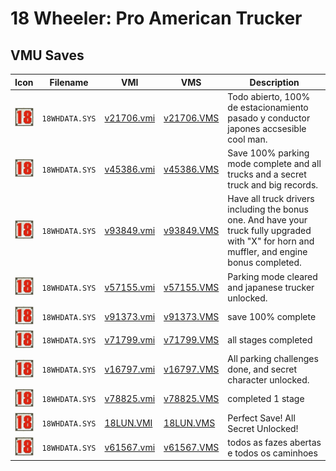 # 18 Wheeler: Pro American Trucker

## VMU Saves

| Icon | Filename | VMI | VMS | Description |
|------|----------|-----|-----|-------------|
| ![18 Wheeler: Pro American Trucker](../icons/18WHDATA.SYS.GIF) | `18WHDATA.SYS` | [v21706.vmi](v21706.vmi) | [v21706.VMS](v21706.VMS) | Todo abierto, 100% de estacionamiento pasado y conductor japones accsesible cool man.  |
| ![18 Wheeler: Pro American Trucker](../icons/18WHDATA.SYS.GIF) | `18WHDATA.SYS` | [v45386.vmi](v45386.vmi) | [v45386.VMS](v45386.VMS) | Save 100% parking mode complete and all trucks and a secret truck and big records.   |
| ![18 Wheeler: Pro American Trucker](../icons/18WHDATA.SYS.GIF) | `18WHDATA.SYS` | [v93849.vmi](v93849.vmi) | [v93849.VMS](v93849.VMS) | Have all truck drivers including the bonus one. And have your truck fully upgraded with "X" for horn and muffler, and engine bonus completed.  |
| ![18 Wheeler: Pro American Trucker](../icons/18WHDATA.SYS.GIF) | `18WHDATA.SYS` | [v57155.vmi](v57155.vmi) | [v57155.VMS](v57155.VMS) | Parking mode cleared and japanese trucker unlocked.  |
| ![18 Wheeler: Pro American Trucker](../icons/18WHDATA.SYS.GIF) | `18WHDATA.SYS` | [v91373.vmi](v91373.vmi) | [v91373.VMS](v91373.VMS) | save 100% complete  |
| ![18 Wheeler: Pro American Trucker](../icons/18WHDATA.SYS.GIF) | `18WHDATA.SYS` | [v71799.vmi](v71799.vmi) | [v71799.VMS](v71799.VMS) | all stages completed  |
| ![18 Wheeler: Pro American Trucker](../icons/18WHDATA.SYS.GIF) | `18WHDATA.SYS` | [v16797.vmi](v16797.vmi) | [v16797.VMS](v16797.VMS) | All parking challenges done, and secret character unlocked.  |
| ![18 Wheeler: Pro American Trucker](../icons/18WHDATA.SYS.GIF) | `18WHDATA.SYS` | [v78825.vmi](v78825.vmi) | [v78825.VMS](v78825.VMS) | completed 1 stage  |
| ![18 Wheeler: Pro American Trucker](../icons/18WHDATA.SYS.GIF) | `18WHDATA.SYS` | [18LUN.VMI](18LUN.VMI) | [18LUN.VMS](18LUN.VMS) | Perfect Save! All Secret Unlocked! |
| ![18 Wheeler: Pro American Trucker](../icons/18WHDATA.SYS.GIF) | `18WHDATA.SYS` | [v61567.vmi](v61567.vmi) | [v61567.VMS](v61567.VMS) | todos as fazes abertas e todos os caminhoes  |
